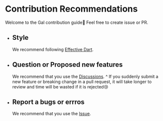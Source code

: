 # Contribution Recommendations

Welcome to the Gal contribution guide💚 Feel free to create issue or PR.
- ## Style
  We recommend following [Effective Dart](https://dart.dev/effective-dart).
  
- ## Question or Proposed new features
  We recommend that you use the [Discussions](https://github.com/natsuk4ze/gal/discussions).
  ^ If you suddenly submit a new feature or breaking change in a pull request, 
    it will take longer to review and time will be wasted if it is rejected😢
  
- ## Report a bugs or errros
  We recommend that you use the [Issue](https://github.com/natsuk4ze/gal/issues).
  
